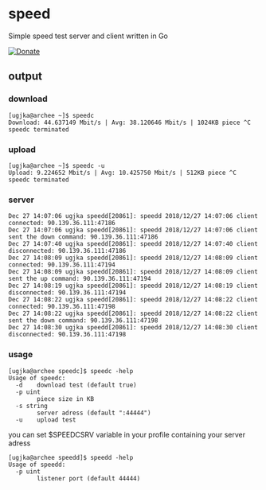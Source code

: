 # speed
Simple speed test server and client written in Go

[![Donate](https://dl.ugjka.net/Donate-PayPal-green.svg)](https://www.paypal.me/ugjka)

## output

### download

```
[ugjka@archee ~]$ speedc 
Download: 44.637149 Mbit/s | Avg: 38.120646 Mbit/s | 1024KB piece ^C
speedc terminated 
```

### upload

```
[ugjka@archee ~]$ speedc -u
Upload: 9.224652 Mbit/s | Avg: 10.425750 Mbit/s | 512KB piece ^C
speedc terminated 
```

### server

```
Dec 27 14:07:06 ugjka speedd[20861]: speedd 2018/12/27 14:07:06 client connected: 90.139.36.111:47186
Dec 27 14:07:06 ugjka speedd[20861]: speedd 2018/12/27 14:07:06 client sent the down command: 90.139.36.111:47186
Dec 27 14:07:40 ugjka speedd[20861]: speedd 2018/12/27 14:07:40 client disconnected: 90.139.36.111:47186
Dec 27 14:08:09 ugjka speedd[20861]: speedd 2018/12/27 14:08:09 client connected: 90.139.36.111:47194
Dec 27 14:08:09 ugjka speedd[20861]: speedd 2018/12/27 14:08:09 client sent the up command: 90.139.36.111:47194
Dec 27 14:08:19 ugjka speedd[20861]: speedd 2018/12/27 14:08:19 client disconnected: 90.139.36.111:47194
Dec 27 14:08:22 ugjka speedd[20861]: speedd 2018/12/27 14:08:22 client connected: 90.139.36.111:47198
Dec 27 14:08:22 ugjka speedd[20861]: speedd 2018/12/27 14:08:22 client sent the down command: 90.139.36.111:47198
Dec 27 14:08:30 ugjka speedd[20861]: speedd 2018/12/27 14:08:30 client disconnected: 90.139.36.111:47198
```

### usage

```
[ugjka@archee speedc]$ speedc -help
Usage of speedc:
  -d    download test (default true)
  -p uint
        piece size in KB
  -s string
        server adress (default ":44444")
  -u    upload test
```

you can set $SPEEDCSRV variable in your profile containing your server adress

```
[ugjka@archee speedd]$ speedd -help
Usage of speedd:
  -p uint
        listener port (default 44444)
```
